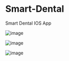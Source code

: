 Smart-Dental
============

Smart Dental IOS App

![image](http://i.imgur.com/xs0WbkG.jpg)

![image](http://i.imgur.com/VhhQtus.jpg)

![image](http://i.imgur.com/WhAw8iJ.jpg)
